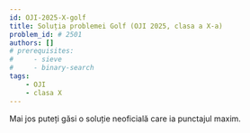 ```yaml
---
id: OJI-2025-X-golf
title: Soluția problemei Golf (OJI 2025, clasa a X-a)
problem_id: # 2501
authors: []
# prerequisites:
#     - sieve
#     - binary-search
tags:
    - OJI
    - clasa X
---
```



Mai jos puteți găsi o soluție neoficială care ia punctajul maxim.

```cpp

```
